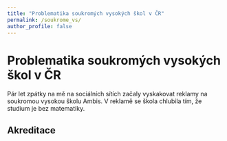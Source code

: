 ```yaml
---
title: "Problematika soukromých vysokých škol v ČR"
permalink: /soukrome_vs/
author_profile: false
---
```


# Problematika soukromých vysokých škol v ČR

Pár let zpátky na mě na sociálních sítích začaly vyskakovat reklamy na soukromou vysokou školu Ambis.
V reklamě se škola chlubila tím, že studium je bez matematiky.

## Akreditace